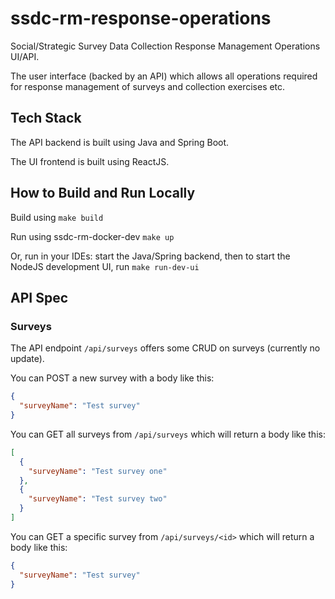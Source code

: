 # ssdc-rm-response-operations

Social/Strategic Survey Data Collection Response Management Operations UI/API.

The user interface (backed by an API) which allows all operations required for response management
of surveys and collection exercises etc.

## Tech Stack
The API backend is built using Java and Spring Boot.

The UI frontend is built using ReactJS.

## How to Build and Run Locally

Build using `make build`

Run using ssdc-rm-docker-dev `make up`

Or, run in your IDEs: start the Java/Spring backend, then to start the NodeJS development UI,
run `make run-dev-ui`

## API Spec

### Surveys

The API endpoint `/api/surveys` offers some CRUD on surveys (currently no update).

You can POST a new survey with a body like this:

```json
{
  "surveyName": "Test survey"
}
```

You can GET all surveys from `/api/surveys` which will return a body like this:

```json
[
  {
    "surveyName": "Test survey one"
  },
  {
    "surveyName": "Test survey two"
  }
]
```


You can GET a specific survey from `/api/surveys/<id>` which will return a body like this:

```json
{
  "surveyName": "Test survey"
}
```

